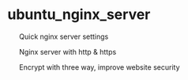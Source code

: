 # ubuntu_nginx_server
<ul>Quick nginx server settings</ul>
<ul>Nginx server with http & https</ul>
<ul>Encrypt with three way, improve website security</ul>
